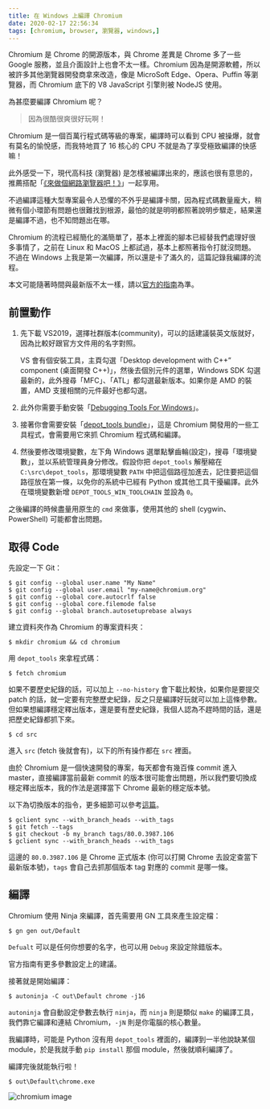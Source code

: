 ```yaml
---
title: 在 Windows 上編譯 Chromium
date: 2020-02-17 22:56:34
tags: [chromium, browser, 瀏覽器, windows,]
---
```


Chromium 是 Chrome 的開源版本，與 Chrome 差異是 Chrome 多了一些 Google 服務，並且介面設計上也會不太一樣。Chromium 因為是開源軟體，所以被許多其他瀏覽器開發商拿來改造，像是 MicroSoft Edge、Opera、Puffin 等瀏覽器，而 Chromium 底下的 V8 JavaScript 引擎則被 NodeJS 使用。

<!-- more --> 
為甚麼要編譯 Chromium 呢？

> 因為很酷很爽很好玩啊！

Chromium 是一個百萬行程式碼等級的專案，編譯時可以看到 CPU 被操爆，就會有莫名的愉悅感，而我特地買了 16 核心的 CPU 不就是為了享受極致編譯的快感嘛！

此外感受一下，現代高科技 (瀏覽器) 是怎樣被編譯出來的，應該也很有意思的，推薦搭配「[《來做個網路瀏覽器吧！》](/post/2018/02/browser/browser_series_33/)」一起享用。

不過編譯這種大型專案最令人恐懼的不外乎是編譯卡關，因為程式碼數量龐大，稍微有個小環節有問題也很難找到根源，最怕的就是明明都照著說明步驟走，結果還是編譯不過，也不知問題出在哪。

Chromium 的流程已經簡化的滿簡單了，基本上裡面的腳本已經替我們處理好很多事情了，之前在 Linux 和 MacOS 上都試過，基本上都照著指令打就沒問題。不過在 Windows 上我是第一次編譯，所以還是卡了滿久的，這篇記錄我編譯的流程。

本文可能隨著時間與最新版不太一樣，請以[官方的指南](https://chromium.googlesource.com/chromium/src/+/master/docs/windows_build_instructions.md)為準。

## 前置動作

1. 先下載 VS2019，選擇社群版本(community)，可以的話建議裝英文版就好，因為比較好跟官方文件用的名字對照。
    
    VS 會有個安裝工具，主頁勾選「Desktop development with C++” component (桌面開發 C++)」，然後去個別元件的選單，Windows SDK 勾選最新的，此外搜尋「MFC」、「ATL」都勾選最新版本。如果你是 AMD 的裝置，AMD 支援相關的元件最好也都勾選。

2. 此外你需要手動安裝「[Debugging Tools For Windows](https://docs.microsoft.com/en-us/windows-hardware/drivers/debugger/)」。

3. 接著你會需要安裝「[depot_tools bundle](https://storage.googleapis.com/chrome-infra/depot_tools.zip)」，這是 Chromium 開發用的一些工具程式，會需要用它來抓 Chromium 程式碼和編譯。

4. 然後要修改環境變數，左下角 Windows 選單點擊齒輪(設定)，搜尋「環境變數」，並以系統管理員身分修改。假設你把 `depot_tools` 解壓縮在 `C:\src\depot_tools`，那環境變數 `PATH` 中把這個路徑加進去，記住要把這個路徑放在第一條，以免你的系統中已經有 Python 或其他工具干擾編譯。此外在環境變數新增 `DEPOT_TOOLS_WIN_TOOLCHAIN` 並設為 `0`。

之後編譯的時候盡量用原生的 `cmd` 來做事，使用其他的 shell (cygwin、PowerShell) 可能都會出問題。

## 取得 Code

先設定一下 Git：

```shell
$ git config --global user.name "My Name"
$ git config --global user.email "my-name@chromium.org"
$ git config --global core.autocrlf false
$ git config --global core.filemode false
$ git config --global branch.autosetuprebase always
```

建立資料夾作為 Chromium 的專案資料夾：

```shell
$ mkdir chromium && cd chromium
```

用 `depot_tools` 來拿程式碼：

```shell
$ fetch chromium
```

如果不要歷史紀錄的話，可以加上 `--no-history` 會下載比較快，如果你是要提交 patch 的話，就一定要有完整歷史紀錄，反之只是編譯好玩就可以加上這條參數。但如果想編譯穩定釋出版本，還是要有歷史紀錄，我個人認為不趕時間的話，還是把歷史紀錄都抓下來。

```shell
$ cd src
```

進入 `src` (fetch 後就會有)，以下的所有操作都在 `src` 裡面。

由於 Chromium 是一個快速開發的專案，每天都會有幾百條 commit 進入 master，直接編譯當前最新 commit 的版本很可能會出問題，所以我們要切換成穩定釋出版本，我的作法是選擇當下 Chrome 最新的穩定版本號。

以下為切換版本的指令，更多細節可以參考[這篇](https://www.chromium.org/developers/how-tos/get-the-code/working-with-release-branches)。

```shell
$ gclient sync --with_branch_heads --with_tags
$ git fetch --tags
$ git checkout -b my_branch tags/80.0.3987.106
$ gclient sync --with_branch_heads --with_tags
```

這邊的 `80.0.3987.106` 是 Chrome 正式版本 (你可以打開 Chrome 去設定查當下最新版本號)，`tags` 會自己去抓那個版本 tag 對應的 commit 是哪一條。

## 編譯

Chromium 使用 Ninja 來編譯，首先需要用 GN 工具來產生設定檔：

```shell
$ gn gen out/Default
```

`Defualt` 可以是任何你想要的名字，也可以用 `Debug` 來設定除錯版本。

官方指南有更多參數設定上的建議。

接著就是開始編譯：

```shell
$ autoninja -C out\Default chrome -j16
```

`autoninja` 會自動設定參數去執行 `ninja`，而 `ninja` 則是類似 `make` 的編譯工具，我們靠它編譯和連結 Chromium，`-jN` 則是你電腦的核心數量。

我編譯時，可能是 Python 沒有用 `depot_tools` 裡面的，編譯到一半他說缺某個 module，於是我就手動 `pip install` 那個 module，然後就順利編譯了。

編譯完後就能執行啦！

```shell
$ out\Default\chrome.exe
```

![chromium image](https://user-images.githubusercontent.com/18013815/74681074-69185700-51fd-11ea-8504-0a775aebeb37.png)
